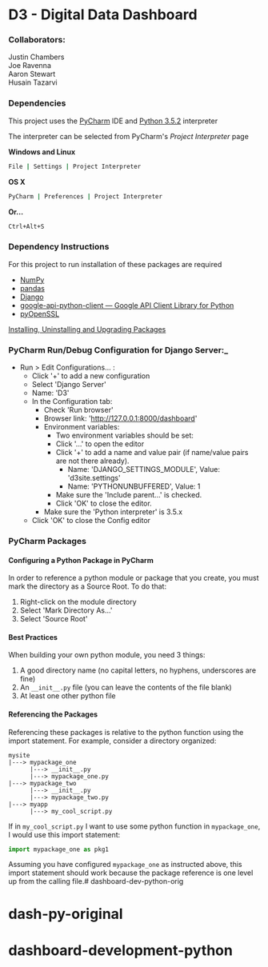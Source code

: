 # D3 - Digital Data Dashboard

### Collaborators:

Justin Chambers  
Joe Ravenna  
Aaron Stewart  
Husain Tazarvi  

### Dependencies

This project uses the [PyCharm](https://www.jetbrains.com/pycharm/) IDE and [Python 3.5.2](https://www.python.org/downloads/release/python-352/) interpreter   

The interpreter can be selected from PyCharm's *Project Interpreter* page  

**Windows and Linux** 
```bash
File | Settings | Project Interpreter 
```
**OS X** 
```bash
PyCharm | Preferences | Project Interpreter
```
**Or...**
```bash
Ctrl+Alt+S  
```

### Dependency Instructions
For this project to run installation of these packages are required 

- [NumPy](http://www.numpy.org/)   
- [pandas](http://pandas.pydata.org/)  
- [Django](https://www.djangoproject.com/)
- [google-api-python-client — Google API Client Library for Python](https://pypi.python.org/pypi/google-api-python-client/)  
- [pyOpenSSL](https://pyopenssl.readthedocs.io/en/stable/)  

[Installing, Uninstalling and Upgrading Packages](https://www.jetbrains.com/help/pycharm/2016.3/installing-uninstalling-and-upgrading-packages.html)

### PyCharm Run/Debug Configuration for Django Server:_

- Run > Edit Configurations... :
    - Click '+' to add a new configuration
    - Select 'Django Server'
    - Name: 'D3'
    - In the Configuration tab:
        - Check 'Run browser'
        - Browser link: 'http://127.0.0.1:8000/dashboard'
        - Environment variables:
            - Two environment variables should be set:
            - Click '...' to open the editor
            - Click '+' to add a name and value pair (if name/value pairs are not there already).
                - Name: 'DJANGO_SETTINGS_MODULE', Value: 'd3site.settings'
                - Name: 'PYTHONUNBUFFERED', Value: 1
            - Make sure the 'Include parent...' is checked.
            - Click 'OK' to close the editor.
        - Make sure the 'Python interpreter' is 3.5.x
    - Click 'OK' to close the Config editor
        
### PyCharm Packages

#### Configuring a Python Package in PyCharm
In order to reference a python module or package that you create, you must mark the directory as a Source Root. To do that:

1. Right-click on the module directory
2. Select 'Mark Directory As...'
3. Select 'Source Root'

#### Best Practices
When building your own python module, you need 3 things:
1. A good directory name (no capital letters, no hyphens, underscores are fine)
2. An ```__init__.py``` file (you can leave the contents of the file blank)
3. At least one other python file 

#### Referencing the Packages
Referencing these packages is relative to the python function using the import statement. For example, consider a directory organized:

```
mysite
|---> mypackage_one
      |---> __init__.py
      |---> mypackage_one.py
|---> mypackage_two
      |---> __init__.py
      |---> mypackage_two.py
|---> myapp
      |---> my_cool_script.py
```
If in ```my_cool_script.py``` I want to use some python function in ```mypackage_one```, I would use this import statement:

```python
import mypackage_one as pkg1
```
Assuming you have configured ```mypackage_one``` as instructed above, this import statement should work because the package reference is one level up from the calling file.# dashboard-dev-python-orig
# dash-py-original
# dashboard-development-python
